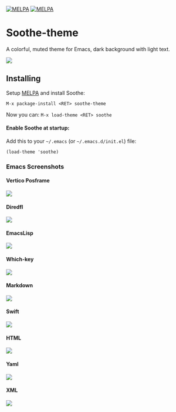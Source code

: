[![MELPA](http://stable.melpa.org/packages/soothe-theme-badge.svg)](http://stable.melpa.org/#/soothe-theme) [![MELPA](http://melpa.org/packages/soothe-theme-badge.svg)](http://melpa.org/#/soothe-theme)

# Soothe-theme

A colorful, muted theme for Emacs, dark background with light text. 

![](https://raw.githubusercontent.com/emacsfodder/emacs-soothe-theme/images/images/palette.svg)

## Installing

Setup [MELPA](http://melpa.org/#/getting-started) and install Soothe:

```
M-x package-install <RET> soothe-theme
```
    
Now you can: `M-x load-theme <RET> soothe`

#### Enable Soothe at startup:

Add this to your `~/.emacs` (or `~/.emacs.d/init.el`) file:

```
(load-theme 'soothe)
```

### Emacs Screenshots

#### Vertico Posframe

![](https://raw.githubusercontent.com/emacsfodder/emacs-soothe-theme/images/images/vertico-posframe.png)

#### Diredfl

![](https://raw.githubusercontent.com/emacsfodder/emacs-soothe-theme/images/images/diredfl.png)

#### EmacsLisp

![](https://raw.githubusercontent.com/emacsfodder/emacs-soothe-theme/images/images/emacs-lisp.png)

#### Which-key

![](https://raw.githubusercontent.com/emacsfodder/emacs-soothe-theme/images/images/html-which-key.png)

#### Markdown

![](https://raw.githubusercontent.com/emacsfodder/emacs-soothe-theme/images/images/markdown.png)

#### Swift

![](https://raw.githubusercontent.com/emacsfodder/emacs-soothe-theme/images/images/swift.png)

#### HTML

![](https://raw.githubusercontent.com/emacsfodder/emacs-soothe-theme/images/images/html.png)

#### Yaml

![](https://raw.githubusercontent.com/emacsfodder/emacs-soothe-theme/images/images/yml.png)

#### XML

![](https://raw.githubusercontent.com/emacsfodder/emacs-soothe-theme/images/images/xml.png)

